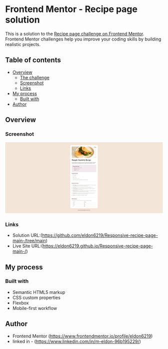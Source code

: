# Frontend Mentor - Recipe page solution

This is a solution to the [Recipe page challenge on Frontend Mentor](https://www.frontendmentor.io/challenges/recipe-page-KiTsR8QQKm). Frontend Mentor challenges help you improve your coding skills by building realistic projects. 

## Table of contents

- [Overview](#overview)
  - [The challenge](#the-challenge)
  - [Screenshot](#screenshot)
  - [Links](#links)
- [My process](#my-process)
  - [Built with](#built-with)
- [Author](#author)



## Overview

### Screenshot

![Screenshot](./recipe-page-main.png)



### Links

- Solution URL:(https://github.com/eldon6219/Responsive-recipe-page-main-/tree/main)
- Live Site URL:(https://eldon6219.github.io/Responsive-recipe-page-main-/)

## My process

### Built with

- Semantic HTML5 markup
- CSS custom properties
- Flexbox
- Mobile-first workflow



## Author

- Frontend Mentor (https://www.frontendmentor.io/profile/eldon6219)
- linked in - (https://www.linkedin.com/in/m-eldon-96b195229/)

